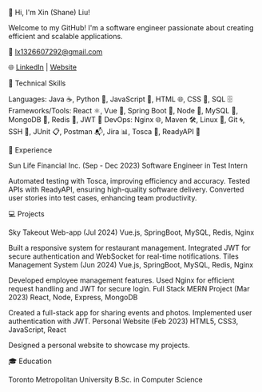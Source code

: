 👋 Hi, I'm Xin (Shane) Liu!

Welcome to my GitHub! I'm a software engineer passionate about creating efficient and scalable applications.

📧 lx1326607292@gmail.com 

🌐 [LinkedIn](https://www.linkedin.com/in/xinliu02/) | [Website](https://lusanjj.github.io/shaneliu/)

🚀 Technical Skills

Languages: Java ☕, Python 🐍, JavaScript 📜, HTML 🌐, CSS 🎨, SQL 🗄️
Frameworks/Tools: React ⚛️, Vue 🖖, Spring Boot 🚀, Node 🌲, MySQL 🐬, MongoDB 🍃, Redis 🧠, JWT 🔑
DevOps: Nginx 🌐, Maven 🛠️, Linux 🐧, Git 🌀, SSH 🔐, JUnit 📋, Postman 📬, Jira 📊, Tosca 🧪, ReadyAPI 🧬

💼 Experience

Sun Life Financial Inc. (Sep - Dec 2023)
Software Engineer in Test Intern

Automated testing with Tosca, improving efficiency and accuracy.
Tested APIs with ReadyAPI, ensuring high-quality software delivery.
Converted user stories into test cases, enhancing team productivity.

💻 Projects

Sky Takeout Web-app (Jul 2024)
Vue.js, SpringBoot, MySQL, Redis, Nginx

Built a responsive system for restaurant management.
Integrated JWT for secure authentication and WebSocket for real-time notifications.
Tiles Management System (Jun 2024)
Vue.js, SpringBoot, MySQL, Redis, Nginx

Developed employee management features.
Used Nginx for efficient request handling and JWT for secure login.
Full Stack MERN Project (Mar 2023)
React, Node, Express, MongoDB

Created a full-stack app for sharing events and photos.
Implemented user authentication with JWT.
Personal Website (Feb 2023)
HTML5, CSS3, JavaScript, React

Designed a personal website to showcase my projects.




🎓 Education

Toronto Metropolitan University
B.Sc. in Computer Science
 
